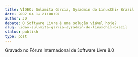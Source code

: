 ```yaml
---
title: VÍDEO: Sulamita Garcia, Sysadmin do LinuxChix Brazil
date: 2007-04-14 21:00:00
author: JD
debate: O Software Livre é uma solução viável hoje?
slug: video-sulamita-garcia-sysadmin-do-linuxchix-brazil
status: publish 
type: post
---
```


  

Gravado no Fórum Internacional de Software Livre 8.0
